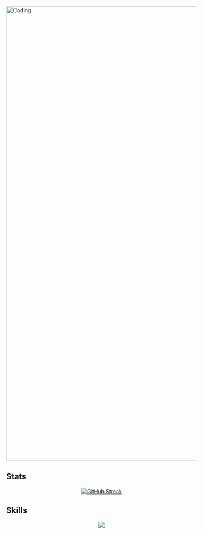 <img align="center" alt="Coding" width="1200" src="https://i.ibb.co/Rbhd5mW/Your-paragraph-text.png"> 

## Stats
<p align="center">
<a href="https://git.io/streak-stats"><img src="https://github-readme-streak-stats.herokuapp.com?user=tanjib10&theme=shadow-purple&hide_border=true&card_width=600" alt="GitHub Streak" /></a>
</p>

## Skills
<p align="center">
  <a href="https://skillicons.dev">
    <img src="https://skillicons.dev/icons?i=css,firebase,git,github,html,js,react,mongodb,vite" />
  </a>
</p>

